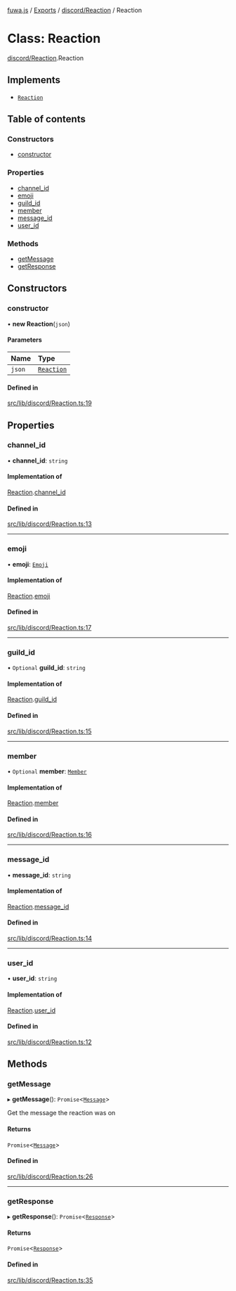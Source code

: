 [fuwa.js](../README.md) / [Exports](../modules.md) / [discord/Reaction](../modules/discord_Reaction.md) / Reaction

# Class: Reaction

[discord/Reaction](../modules/discord_Reaction.md).Reaction

## Implements

- [`Reaction`](../interfaces/_DiscordAPI.Reaction.md)

## Table of contents

### Constructors

- [constructor](discord_Reaction.Reaction.md#constructor)

### Properties

- [channel\_id](discord_Reaction.Reaction.md#channel_id)
- [emoji](discord_Reaction.Reaction.md#emoji)
- [guild\_id](discord_Reaction.Reaction.md#guild_id)
- [member](discord_Reaction.Reaction.md#member)
- [message\_id](discord_Reaction.Reaction.md#message_id)
- [user\_id](discord_Reaction.Reaction.md#user_id)

### Methods

- [getMessage](discord_Reaction.Reaction.md#getmessage)
- [getResponse](discord_Reaction.Reaction.md#getresponse)

## Constructors

### constructor

• **new Reaction**(`json`)

#### Parameters

| Name | Type |
| :------ | :------ |
| `json` | [`Reaction`](../interfaces/_DiscordAPI.Reaction.md) |

#### Defined in

[src/lib/discord/Reaction.ts:19](https://github.com/Fuwajs/Fuwa.js/blob/d4e1de5/src/lib/discord/Reaction.ts#L19)

## Properties

### channel\_id

• **channel\_id**: `string`

#### Implementation of

[Reaction](../interfaces/_DiscordAPI.Reaction.md).[channel_id](../interfaces/_DiscordAPI.Reaction.md#channel_id)

#### Defined in

[src/lib/discord/Reaction.ts:13](https://github.com/Fuwajs/Fuwa.js/blob/d4e1de5/src/lib/discord/Reaction.ts#L13)

___

### emoji

• **emoji**: [`Emoji`](../interfaces/_DiscordAPI.Emoji.md)

#### Implementation of

[Reaction](../interfaces/_DiscordAPI.Reaction.md).[emoji](../interfaces/_DiscordAPI.Reaction.md#emoji)

#### Defined in

[src/lib/discord/Reaction.ts:17](https://github.com/Fuwajs/Fuwa.js/blob/d4e1de5/src/lib/discord/Reaction.ts#L17)

___

### guild\_id

• `Optional` **guild\_id**: `string`

#### Implementation of

[Reaction](../interfaces/_DiscordAPI.Reaction.md).[guild_id](../interfaces/_DiscordAPI.Reaction.md#guild_id)

#### Defined in

[src/lib/discord/Reaction.ts:15](https://github.com/Fuwajs/Fuwa.js/blob/d4e1de5/src/lib/discord/Reaction.ts#L15)

___

### member

• `Optional` **member**: [`Member`](../interfaces/_DiscordAPI.Member.md)

#### Implementation of

[Reaction](../interfaces/_DiscordAPI.Reaction.md).[member](../interfaces/_DiscordAPI.Reaction.md#member)

#### Defined in

[src/lib/discord/Reaction.ts:16](https://github.com/Fuwajs/Fuwa.js/blob/d4e1de5/src/lib/discord/Reaction.ts#L16)

___

### message\_id

• **message\_id**: `string`

#### Implementation of

[Reaction](../interfaces/_DiscordAPI.Reaction.md).[message_id](../interfaces/_DiscordAPI.Reaction.md#message_id)

#### Defined in

[src/lib/discord/Reaction.ts:14](https://github.com/Fuwajs/Fuwa.js/blob/d4e1de5/src/lib/discord/Reaction.ts#L14)

___

### user\_id

• **user\_id**: `string`

#### Implementation of

[Reaction](../interfaces/_DiscordAPI.Reaction.md).[user_id](../interfaces/_DiscordAPI.Reaction.md#user_id)

#### Defined in

[src/lib/discord/Reaction.ts:12](https://github.com/Fuwajs/Fuwa.js/blob/d4e1de5/src/lib/discord/Reaction.ts#L12)

## Methods

### getMessage

▸ **getMessage**(): `Promise`<[`Message`](discord_Message.Message.md)\>

Get the message the reaction was on

#### Returns

`Promise`<[`Message`](discord_Message.Message.md)\>

#### Defined in

[src/lib/discord/Reaction.ts:26](https://github.com/Fuwajs/Fuwa.js/blob/d4e1de5/src/lib/discord/Reaction.ts#L26)

___

### getResponse

▸ **getResponse**(): `Promise`<[`Response`](Response.Response-1.md)\>

#### Returns

`Promise`<[`Response`](Response.Response-1.md)\>

#### Defined in

[src/lib/discord/Reaction.ts:35](https://github.com/Fuwajs/Fuwa.js/blob/d4e1de5/src/lib/discord/Reaction.ts#L35)

